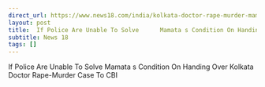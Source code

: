 ```yaml
---
direct_url: https://www.news18.com/india/kolkata-doctor-rape-murder-mamata-says-will-handover-case-to-cbi-if-bengal-police-cant-solve-it-by-sunday-9013037.html
layout: post
title:  If Police Are Unable To Solve      Mamata s Condition On Handing Over Kolkata Doctor Rape-Murder Case To CBI
subtitle: News 18
tags: []
---
```


 If Police Are Unable To Solve      Mamata s Condition On Handing Over Kolkata Doctor Rape-Murder Case To CBI

